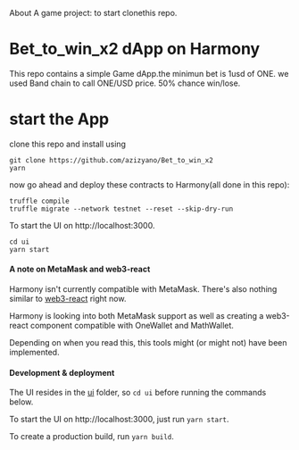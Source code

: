 
About
A game project: 
to start 
clonethis repo.
# Bet_to_win_x2 dApp on Harmony

This repo contains a simple Game dApp.the minimun bet is 1usd of ONE. we used Band chain to call ONE/USD price. 50% chance win/lose.

# start the App
clone this repo and install using
```
git clone https://github.com/azizyano/Bet_to_win_x2
yarn 
```
now go ahead and deploy these contracts to Harmony(all done in this repo):
```
truffle compile
truffle migrate --network testnet --reset --skip-dry-run
```
To start the UI on http://localhost:3000.
```
cd ui
yarn start
```

#### A note on MetaMask and web3-react

Harmony isn't currently compatible with MetaMask. There's also nothing similar to [web3-react](https://github.com/NoahZinsmeister/web3-react) right now.

Harmony is looking into both MetaMask support as well as creating a web3-react component compatible with OneWallet and MathWallet.

Depending on when you read this, this tools might (or might not) have been implemented.

#### Development & deployment

The UI resides in the [ui](ui/) folder, so `cd ui` before running the commands below.

To start the UI on http://localhost:3000, just run `yarn start`.

To create a production build, run `yarn build`.

